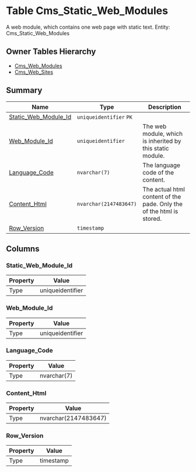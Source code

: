 # Table Cms_Static_Web_Modules

A web module, which contains one web page with static text. Entity: Cms_Static_Web_Modules

## Owner Tables Hierarchy

* [Cms_Web_Modules](Cms_Web_Modules.md)
* [Cms_Web_Sites](Cms_Web_Sites.md)

## Summary

| Name | Type | Description |
| - | - | --- |
|[Static_Web_Module_Id](#static_web_module_id)|`uniqueidentifier` `PK`||
|[Web_Module_Id](#web_module_id)|`uniqueidentifier` |The web module, which is inherited by this static module.|
|[Language_Code](#language_code)|`nvarchar(7)` |The language code of the content.|
|[Content_Html](#content_html)|`nvarchar(2147483647)` |The actual html content of the pade. Only the <BODY> of the html is stored.|
|[Row_Version](#row_version)|`timestamp` ||

## Columns

### Static_Web_Module_Id

| Property | Value |
| - | - |
|Type|uniqueidentifier|

### Web_Module_Id

| Property | Value |
| - | - |
|Type|uniqueidentifier|

### Language_Code

| Property | Value |
| - | - |
|Type|nvarchar(7)|

### Content_Html

| Property | Value |
| - | - |
|Type|nvarchar(2147483647)|

### Row_Version

| Property | Value |
| - | - |
|Type|timestamp|


